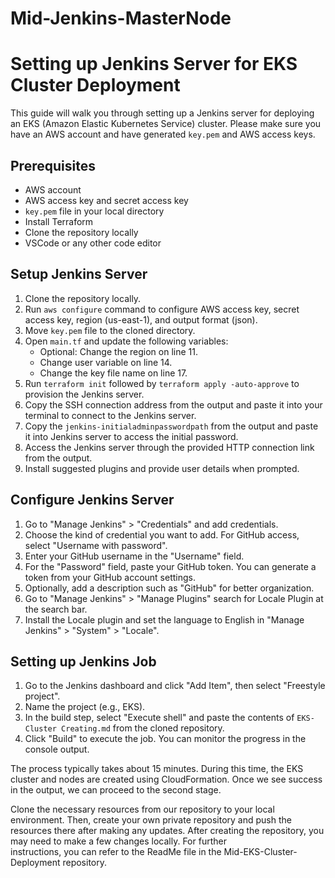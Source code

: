 # Mid-Jenkins-MasterNode  
# Setting up Jenkins Server for EKS Cluster Deployment  

This guide will walk you through setting up a Jenkins server for deploying an EKS (Amazon Elastic Kubernetes Service) cluster. Please make sure you have an AWS account and have generated `key.pem` and AWS access keys.  

## Prerequisites  

- AWS account  
- AWS access key and secret access key  
- `key.pem` file in your local directory  
- Install Terraform  
- Clone the repository locally  
- VSCode or any other code editor 

## Setup Jenkins Server  

1. Clone the repository locally.  
2. Run `aws configure` command to configure AWS access key, secret access key, region (us-east-1), and output format (json).  
3. Move `key.pem` file to the cloned directory.  
4. Open `main.tf` and update the following variables:  
   - Optional: Change the region on line 11.  
   - Change user variable on line 14.  
   - Change the key file name on line 17.  
5. Run `terraform init` followed by `terraform apply -auto-approve` to provision the Jenkins server.  
6. Copy the SSH connection address from the output and paste it into your terminal to connect to the Jenkins server.  
7. Copy the `jenkins-initialadminpasswordpath` from the output and paste it into Jenkins server to access the initial password.   
8. Access the Jenkins server through the provided HTTP connection link from the output.  
9. Install suggested plugins and provide user details when prompted.  

## Configure Jenkins Server

1. Go to "Manage Jenkins" > "Credentials" and add credentials.  
2. Choose the kind of credential you want to add. For GitHub access, select "Username with password".  
3. Enter your GitHub username in the "Username" field.   
4. For the "Password" field, paste your GitHub token. You can generate a token from your GitHub account settings.    
5. Optionally, add a description such as "GitHub" for better organization.
6. Go to "Manage Jenkins" > "Manage Plugins" search for Locale Plugin at the search bar.    
7. Install the Locale plugin and set the language to English in "Manage Jenkins" > "System" > "Locale".  

## Setting up Jenkins Job  

1. Go to the Jenkins dashboard and click "Add Item", then select "Freestyle project".  
2. Name the project (e.g., EKS).  
3. In the build step, select "Execute shell" and paste the contents of `EKS-Cluster Creating.md` from the cloned repository.  
4. Click "Build" to execute the job. You can monitor the progress in the console output.  

The process typically takes about 15 minutes. During this time, the EKS cluster and nodes are created using CloudFormation. Once we see success in the output, we can proceed to the second stage.

Clone the necessary resources from our repository to your local environment. Then, create your own private repository and push the  
resources there after making any updates. After creating the repository, you may need to make a few changes locally. For further  
instructions, you can refer to the ReadMe file in the Mid-EKS-Cluster-Deployment repository.    
